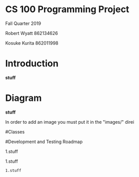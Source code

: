 # CS 100 Programming Project

Fall Quarter 2019

Robert Wyatt 862134626

Kosuke Kurita 862011998

# Introduction
**stuff**

# Diagram
**stuff**

In order to add an image you must put it in the "images/" direi

#Classes

#Development and Testing Roadmap

1.stuff

1.stuff

	1.stuff



